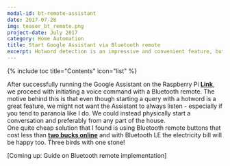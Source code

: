 ```yaml
---
modal-id: bt-remote-assistant
date: 2017-07-28
img: teaser_bt_remote.png
project-date: July 2017
category: Home Automation
title: Start Google Assistant via Bluetooth remote
excerpt: Hotword detection is an impressive and convenient feature, but has with a big drawback&#58; it comes at the price of sacrificing part of our privacy. To address this issue, we can use a Bluetooth remote button to trigger a query.
---
```


{% include toc title="Contents" icon="list" %}

After successfully running the Google Assistant on the Raspberry Pi [**Link**](http://www.atwing.net/#projectModal-assistant-pi), we proceed with initiating a voice command with a Bluetooth remote. The motive behind this is that even though starting a query with a hotword is a great feature, we might not want the Assistant to always listen - especially if you tend to paranoia like I do. We could instead physically start a conversation and preferably from any part of the house.  
One quite cheap solution that I found is using Bluetooth remote buttons that cost less than [**two bucks online**](https://www.amazon.com/UFCIT-Bluetooth-Wireless-Control-Smartphones/dp/B00LUNAA2O/) and with Bluetooth LE the electricity bill will be happy too. Three birds with one stone!

[Coming up: Guide on Bluetooth remote implementation]

<br><br>
